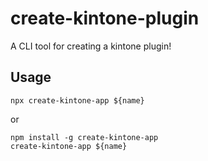 # create-kintone-plugin

A CLI tool for creating a kintone plugin!

## Usage

```
npx create-kintone-app ${name}
```

or

```
npm install -g create-kintone-app
create-kintone-app ${name}
```
